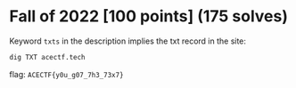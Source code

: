 # Fall of 2022 [100 points] (175 solves)
Keyword `txts` in the description implies the txt record in the site:
```bash
dig TXT acectf.tech
```

flag: `ACECTF{y0u_g07_7h3_73x7}`
